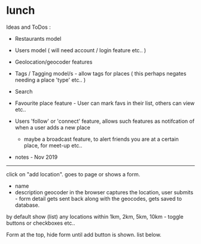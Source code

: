 # lunch

Ideas and ToDos :
- Restaurants model
- Users model ( will need account / login feature etc.. )
- Geolocation/geocoder features
- Tags / Tagging model/s - allow tags for places ( this perhaps negates needing a place 'type' etc.. )
- Search
- Favourite place feature - User can mark favs in their list, others can view etc.. 
- Users 'follow' or 'connect' feature, allows such features as notifcation of when a user adds a new place
    - maybe a broadcast feature, to alert friends you are at a certain place, for meet-up etc..

- notes - Nov 2019
------------------
click on "add location".
goes to page or shows a form. 
- name
- description
geocoder in the browser captures the location, 
user submits - form detail gets sent back along with the geocodes,
gets saved to database.

by default show (list) any locations within 1km, 2km, 5km, 10km - toggle buttons or checkboxes etc..

Form at the top, hide form until add button is shown.
list below.
